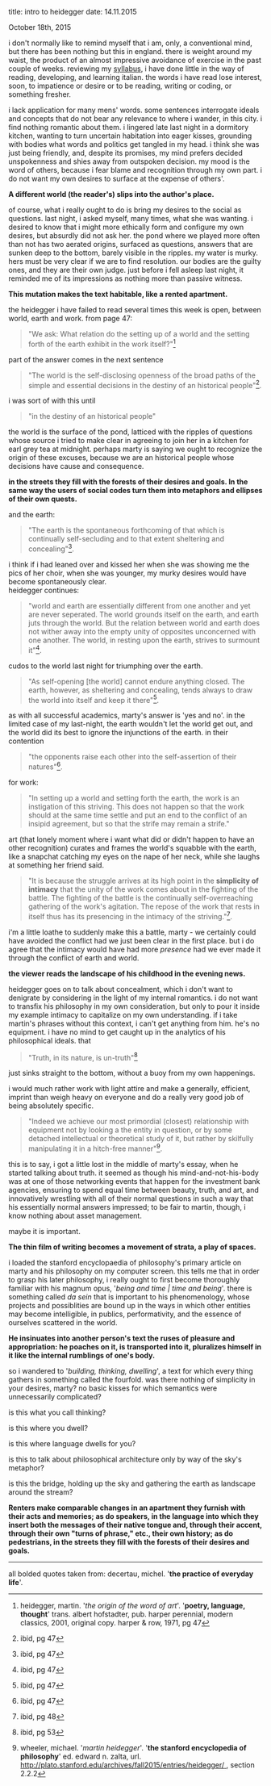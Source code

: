 title: intro to heidegger
date: 14.11.2015

October 18th, 2015

i don't normally like to remind myself that i am, only, a conventional mind, but there has been nothing but this in england. there is weight around my waist, the product of an almost impressive avoidance of exercise in the past couple of weeks. reviewing my [syllabus](/blog/syllabus), i have done little in the way of reading, developing, and learning italian. the words i have read lose interest, soon, to impatience or desire or to be reading, writing or coding, or something fresher.

i lack application for many mens' words. some sentences interrogate ideals and concepts that do not bear any relevance to where i wander, in this city. i find nothing romantic about them. i lingered late last night in a dormitory kitchen, wanting to turn uncertain habitation into eager kisses, grounding with bodies what words and politics get tangled in my head. i think she was just being friendly, and, despite its promises, my mind prefers decided unspokenness and shies away from outspoken decision. my mood is the word of others, because i fear blame and recognition through my own part. i do not want my own desires to surface at the expense of others'.

**A different world (the reader's) slips into the author's place.**

of course, what i really ought to do is bring my desires to the social as questions. last night, i asked myself, many times, what she was wanting. i desired to know that i might more ethically form and configure my own desires, but absurdly did not ask her. the pond where we played more often than not has two aerated origins, surfaced as questions, answers that are sunken deep to the bottom, barely visible in the ripples. my water is murky. hers must be very clear if we are to find resolution. our bodies are the guilty ones, and they are their own judge. just before i fell asleep last night, it reminded me of its impressions as nothing more than passive witness.

**This mutation makes the text habitable, like a rented apartment.**

the heidegger i have failed to read several times this week is open, between world, earth and work. from page 47:

>"We ask: What relation do the setting up of a world and the setting forth of the earth exhibit in the work itself?"[^1]

part of the answer comes in the next sentence

>"The world is the self-disclosing openness of the broad paths of the simple and essential decisions in the destiny of an historical people"[^2].

i was sort of with this until

>"in the destiny of an historical people"

the world is the surface of the pond, latticed with the ripples of questions whose source i tried to make clear in agreeing to join her in a kitchen for earl grey tea at midnight. perhaps marty is saying we ought to recognize the origin of these excuses, because we are an historical people whose decisions have cause and consequence. <br>

**in the streets they fill with the forests of their desires and goals. In the same way the users of social codes turn them into metaphors and ellipses of their own quests.**

and the earth:

>"The earth is the spontaneous forthcoming of that which is continually self-secluding and to that extent sheltering and concealing"[^2].

i think if i had leaned over and kissed her when she was showing me the pics of her choir, when she was younger, my murky desires would have become spontaneously clear. <br>
heidegger continues:

>"world and earth are essentially different from one another and yet are never seperated. The world grounds itself on the earth, and earth juts through the world. But the relation between world and earth does not wither away into the empty unity of opposites unconcerned with one another. The world, in resting upon the earth, strives to surmount it"[^2].

cudos to the world last night for triumphing over the earth.

>"As self-opening [the world] cannot endure anything closed. The earth, however, as sheltering and concealing, tends always to draw the world into itself and keep it there"[^2].

as with all successful academics, marty's answer is
'yes and no'.
in the limited case of my last-night, the earth wouldn't let the world get out, and the world did its best to ignore the injunctions of the earth. in their contention

>"the opponents raise each other into the self-assertion of their natures"[^2].

for work:

>"In setting up a world and setting forth the earth, the work is an instigation of this striving. This does not happen so that the work should at the same time settle and put an end to the conflict of an insipid agreement, but so that the strife may remain a strife."

art (that lonely moment where i want what did or didn't happen to have an other recognition) curates and frames the world's squabble with the earth, like a snapchat catching my eyes on the nape of her neck, while she laughs at something her friend said.

>"It is because the struggle arrives at its high point in the **simplicity of intimacy** that the unity of the work comes about in the fighting of the battle. The fighting of the battle is the continually self-overreaching gathering of the work's agitation. The repose of the work that rests in itself thus has its presencing in the intimacy of the striving."[^7].

i'm a little loathe to suddenly make this a battle, marty - we certainly could have avoided the conflict had we just been clear in the first place. but i do agree that the intimacy would have had more *presence* had we ever made it through the conflict of earth and world.

**the viewer reads the landscape of his childhood in the evening news.**

heidegger goes on to talk about concealment, which i don't want to denigrate by considering in the light of my internal romantics. i do not want to transfix his philosophy in my own consideration, but only to pour it inside my example intimacy to capitalize on my own understanding. if i take martin's phrases without this context, i can't get anything from him. he's no equipment. i have no mind to get caught up in the analytics of his philosophical ideals. that

>"Truth, in its nature, is un-truth"[^8]

just sinks straight to the bottom, without a buoy from my own happenings.

i would much rather work with light attire
and make a generally, efficient, imprint
than weigh
heavy
on everyone
and do a really very good job of being absolutely specific.


>"Indeed we achieve our most primordial (closest) relationship with equipment not by looking a the entity in question, or by some detached intellectual or theoretical study of it, but rather by skilfully manipulating it in a hitch-free manner"[^9].

this is to say, i got a little lost in the middle of marty's essay, when he started talking about truth. it seemed as though his mind-and-not-his-body was at one of those networking events that happen for the investment bank agencies, ensuring to spend equal time between beauty, truth, and art, and innovatively wrestling with all of their normal questions in such a way that his essentially normal answers impressed; to be fair to martin, though, i know nothing about asset management.

maybe it is important.

**The thin film of writing becomes a movement of strata, a play of spaces.**

i loaded the stanford encyclopaedia of philosophy's primary article on marty and his philosophy on my computer screen. this tells me that in order to grasp his later philosophy, i really ought to first become thoroughly familiar with his magnum opus, '*being and time \| time and being*'. there is something called *da sein* that is important to his phenomenology, whose projects and possiblities are bound up in the ways in which other entities may become intelligible, in publics, performativity, and the essence of ourselves scattered in the world.

**He insinuates into another person's text the ruses of pleasure and appropriation: he poaches on it, is transported into it, pluralizes himself in it like the internal rumblings of one's body.**

so i wandered to '*building, thinking, dwelling*', a text for which every thing gathers in something called the fourfold. was there nothing of simplicity in your desires, marty? no basic kisses for which semantics were unnecessarily complicated?

is this what you call thinking?

is this where you dwell?

is this where language dwells for you?

is this to talk about philosophical architecture only by way of the sky's metaphor?

is this the bridge, holding up the sky and gathering the earth as landscape around the stream?

**Renters make comparable changes in an apartment they furnish with their acts and memories; as do speakers, in the language into which they insert both the messages of their native tongue and, through their accent, through their own "turns of phrase," etc., their own history; as do pedestrians, in the streets they fill with the forests of their desires and goals.**


 - - - - -


all bolded quotes taken from: decertau, michel. '**the practice of everyday life**'.



[^1]: heidegger, martin. '*the origin of the word of art*'. '**poetry, language, thought**'    trans. albert hofstadter, pub. harper perennial, modern classics, 2001, original copy. harper & row, 1971, pg 47
[^2]: ibid, pg 47
[^7]: ibid, pg 48
[^8]: ibid, pg 53
[^9]: wheeler, michael. '*martin heidegger*'. '**the stanford encyclopedia of philosophy**'      ed. edward n. zalta, url. [http://plato.stanford.edu/archives/fall2015/entries/heidegger/ ](http://plato.stanford.edu/archives/fall2015/entries/heidegger/), section 2.2.2

